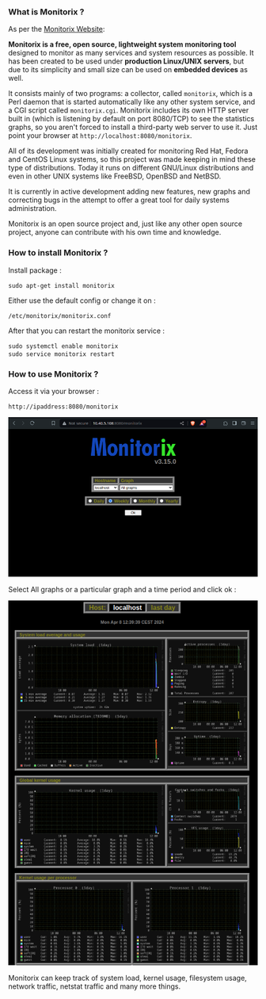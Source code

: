 
### What is Monitorix ?

As per the [Monitorix Website](https://www.monitorix.org): 

**Monitorix is a free, open source, lightweight system monitoring tool** designed to monitor as many services and system resources as possible. It has been created to be used under **production Linux/UNIX servers**, but due to its simplicity and small size can be used on **embedded devices** as well.

It consists mainly of two programs: a collector, called `monitorix`, which is a Perl daemon that is started automatically like any other system service, and a CGI script called `monitorix.cgi`. Monitorix includes its own HTTP server built in (which is listening by default on port 8080/TCP) to see the statistics graphs, so you aren't forced to install a third-party web server to use it. Just point your browser at `http://localhost:8080/monitorix`.

All of its development was initially created for monitoring Red Hat, Fedora and CentOS Linux systems, so this project was made keeping in mind these type of distributions. Today it runs on different GNU/Linux distributions and even in other UNIX systems like FreeBSD, OpenBSD and NetBSD.

It is currently in active development adding new features, new graphs and correcting bugs in the attempt to offer a great tool for daily systems administration.

Monitorix is an open source project and, just like any other open source project, anyone can contribute with his own time and knowledge.

### How to install Monitorix ?

Install package :

```
sudo apt-get install monitorix
```

Either use the default config or change it on : 

```
/etc/monitorix/monitorix.conf
```

After that you can restart the monitorix service :

```
sudo systemctl enable monitorix
sudo service monitorix restart
```

### How to use Monitorix ?

Access it via your browser :

```
http://ipaddress:8080/monitorix
```

![Monitorix Landing Page](/Assets/monitorix_landing.png)

Select All graphs or a particular graph and a time period and click ok :

![Monitorix Graphs ](/Assets/monitorix_graphs.png)


Monitorix can keep track of system load, kernel usage, filesystem usage, network traffic, netstat traffic and many more things.
